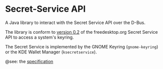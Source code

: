 Secret-Service API
==================

A Java library to interact with the Secret Service API over the D-Bus.

The library is conform to [version 0.2](https://specifications.freedesktop.org/secret-service/) of the freedesktop.org
Secret Service API to access a system's keyring.

The Secret Service is implemented by the GNOME Keyring (`gnome-keyring`) or the KDE Wallet Manager (`ksecretservice`).

@see: the [specification](https://www.freedesktop.org/wiki/Specifications/secret-storage-spec/)
